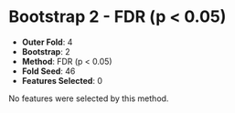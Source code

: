 # Bootstrap 2 - FDR (p < 0.05)

- **Outer Fold**: 4
- **Bootstrap**: 2
- **Method**: FDR (p < 0.05)
- **Fold Seed**: 46
- **Features Selected**: 0

No features were selected by this method.
